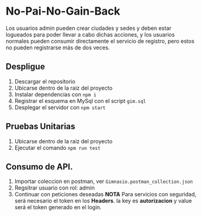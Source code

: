 # No-Pai-No-Gain-Back
Los usuarios admin pueden crear ciudades y sedes y deben estar logueados para poder llevar a cabo dichas acciones, y los usuarios normales pueden consumir directamente el servicio de registro, pero estos no pueden registrarse más de dos veces.

## Despligue
1) Descargar el repositorio
2) Ubicarse dentro de la raiz del proyecto
3) Instalar dependencias con ``npm i``
4) Registrar el esquema en MySql con el script ``gim.sql``
5) Desplegar el servidor con ``npm start``

## Pruebas Unitarias
1) Ubicarse dentro de la raiz del proyecto
2) Ejecutar el comando ``npm run test``

## Consumo de API.
1) Importar coleccion en postman, ver ``Gimnasio.postman_collection.json``
2) Regsitrar usuario con rol: admin
3) Continuar con peticiones deseadas
**NOTA** Para servicios con seguridad, será necesario el token en los **Headers**.
la key es **autorizacion** y value será el token generado en el login.


